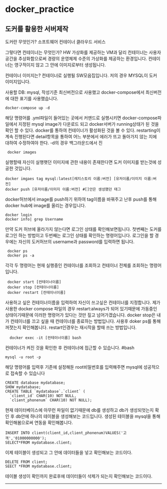 # docker_practice

도커를 활용한 서버제작
-----------------------


도커란 무엇인가?
소프트웨어 컨테이너 클라우드 서비스

그렇다면 컨테이너는 무엇인가?
HW 가상화를 제공하는 VM과 달리 컨테이너는 사용자 공간을 추상화함으로써 경량의 운영체제 수준의 가상화를 제공하는 환경입니다.
컨테이너는 영구적이지 않고 그 안에 이미지로부터 생성됩니다.

컨테이너 이미지는?
컨테이너로 실행될 SW모음집입니다. 저의 경우 MYSQL이 도커 이미지입니다.


사용할 DB: mysql, 작성기준 최신버전으로 사용했고 docker-compose에서 최신버전에 대한 표기를 사용했습니다.
```
docker-compose up -d
```

해당 명령어를 .yml파일이 들어있는 곳에서 커맨드로 실행시키면 docker-compose파일에서 지정된 mysql image가 다운로드 되고 docker서버가 running상태가 된 것을 확인 할 수 있다.
docker를 통하여 컨테이너가 활성화된 것을 볼 수 있다. restarting이 계속 진행된다면 detail항목을 통하여 어느 부분에서 에러가 뜨고 돌아가지 않는 지에 대하여 수정하여야 한다.
-d의 경우 백그라운드에서 진

```
 docker images
```

실행할때 자신이 실행햇던 이미지에 관한 내용이 존재한다면 도커 이미지를 받는것에 성공한 것입니다.

```
docker imgaes tag mysql:latest[레지스토리 이름:버전] [유저이름/이미지 이름:버전]
docker push [유저이름/이미지 이름:버전] #[]안은 생성했던 태그
```

docker허브에서 image를 push하기 위하여 tag이름을 바꿔주고 난후 push를 통해 docker hub에 image를 올리는 경우입니다.

```
docker login
docker info| grep Username
```

만약 도커 허브에 올라가지 않는다면 로그인 상태를 확인해보면됩니다.
첫번째는 도커를 로그인 하는 방법이고 두번째는 로그인 상태를 확인하는 명령어입니다.
로그인을 할 경우에는 자신의 도커허브의 username과 password를 입력하면 됩니다.


```
 docker ps 
 docker ps -a
```

각각 두 명령어는 현재 실행중인 컨테이너를 조회하고 컨테이너 전체를 조회하는 명령어입니다.


```
 docker start [컨테이너이름]
 docker stop [컨테이너이름]
 docker restart [컨테이너이름]
```

사용하고 싶은 컨테이너이름을 입력하여 자신이 쓰고싶은 컨테이너를 지정합니다.
제가 사용한 docker compose 파일의 경우 restart:always가 되어 있기때문에 가동중인 상태이기때문에 이러한 명령어가 있다는 것만 짚고 넘어가겠습니다.
docker stop은 내가 컨테이너를 끄고 싶을 때 컨테이너를 종료하는 방법입니다. 사용후 doker ps를 통해 꺼졋는지 확인해봅니다.
restart인경우는 재시작을 할때 쓰는 방법입니다.

```
  docker exec -it [컨테이너이름] bash
```

컨테이너가 켜진 것을 확인한 후 컨테이너에 접근할 수 있습니다.
#bash

```
mysql -u root -p
```
해당 명령어를 입력후 기존에 설정해둔 root비밀번호를 입력해주면 mysql에 성공적으로 접속할 수 있습니다

```
CREATE database mydatabase;
SHOW mydatabase;
CREATE TABLE `mydatabase`.`client` (
  `client_id` CHAR(10) NOT NULL,
  `client_phonenum` CHAR(10) NOT NULL);
```

현재 데이터베이스에 아무런 파일이 없기때문에 db를 생성하고 db가 생성되엇는지 확인 후 db안에 하나의 테이블을 생성해보는 코드입니다.
생성된 테이블을 mysql을 통해 확인해봄으로써 연동을 확인해봅니다.

```
INSERT INTO client(client_id,client_phonenum)VALUES('고객','01000000000');
SELECT*FROM mydatabase.client;
```

이제 테이블이 생성되고 그 안에 데이터들을 넣고 확인해보는 코드이다.

```
DELETE FROM client;
SEECT *FROM mydatabase.client;
```

테이블 생성이 확인까지 완료후에 데이터들이 삭제가 되는지 확인해보는 코드이다.

--------------------------------------






